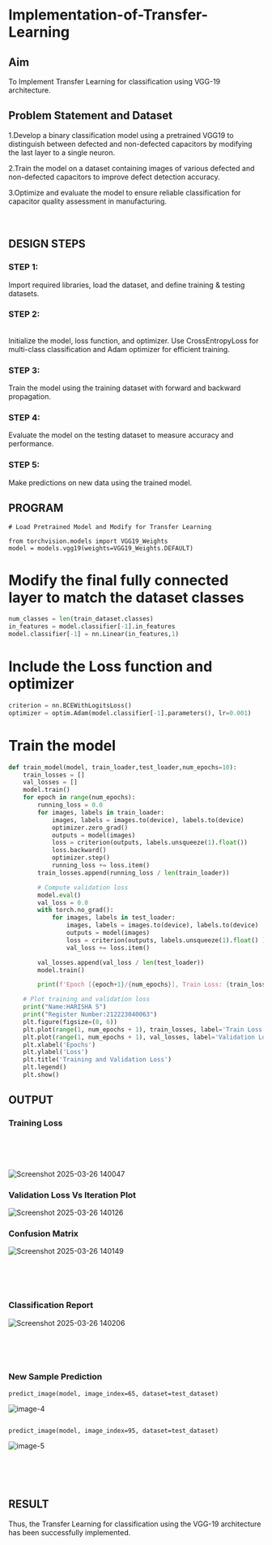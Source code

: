 # Implementation-of-Transfer-Learning
## Aim
To Implement Transfer Learning for classification using VGG-19 architecture.
## Problem Statement and Dataset
1.Develop a binary classification model using a pretrained VGG19 to distinguish between defected and non-defected capacitors by modifying the last layer to a single neuron.

2.Train the model on a dataset containing images of various defected and non-defected capacitors to improve defect detection accuracy.

3.Optimize and evaluate the model to ensure reliable classification for capacitor quality assessment in manufacturing.
</br>
</br>
</br>

## DESIGN STEPS
### STEP 1:
 Import required libraries, load the dataset, and define training & testing datasets.
</br>


### STEP 2:
</br>
Initialize the model, loss function, and optimizer. Use CrossEntropyLoss for multi-class classification and Adam optimizer for efficient training.

### STEP 3:
Train the model using the training dataset with forward and backward propagation.
</br>

### STEP 4:
Evaluate the model on the testing dataset to measure accuracy and performance.
<br/>

### STEP 5:
 Make predictions on new data using the trained model.
 <br/>

## PROGRAM

```
# Load Pretrained Model and Modify for Transfer Learning

from torchvision.models import VGG19_Weights
model = models.vgg19(weights=VGG19_Weights.DEFAULT)

```


# Modify the final fully connected layer to match the dataset classes
```python
num_classes = len(train_dataset.classes)
in_features = model.classifier[-1].in_features
model.classifier[-1] = nn.Linear(in_features,1)
```
# Include the Loss function and optimizer
```python
criterion = nn.BCEWithLogitsLoss()
optimizer = optim.Adam(model.classifier[-1].parameters(), lr=0.001)
```



# Train the model
```python
def train_model(model, train_loader,test_loader,num_epochs=10):
    train_losses = []
    val_losses = []
    model.train()
    for epoch in range(num_epochs):
        running_loss = 0.0
        for images, labels in train_loader:
            images, labels = images.to(device), labels.to(device)
            optimizer.zero_grad()
            outputs = model(images)
            loss = criterion(outputs, labels.unsqueeze(1).float())
            loss.backward()
            optimizer.step()
            running_loss += loss.item()
        train_losses.append(running_loss / len(train_loader))

        # Compute validation loss
        model.eval()
        val_loss = 0.0
        with torch.no_grad():
            for images, labels in test_loader:
                images, labels = images.to(device), labels.to(device)
                outputs = model(images)
                loss = criterion(outputs, labels.unsqueeze(1).float() )
                val_loss += loss.item()

        val_losses.append(val_loss / len(test_loader))
        model.train()

        print(f'Epoch [{epoch+1}/{num_epochs}], Train Loss: {train_losses[-1]:.4f}, Validation Loss: {val_losses[-1]:.4f}')

    # Plot training and validation loss
    print("Name:HARISHA S")
    print("Register Number:212223040063")
    plt.figure(figsize=(8, 6))
    plt.plot(range(1, num_epochs + 1), train_losses, label='Train Loss', marker='o')
    plt.plot(range(1, num_epochs + 1), val_losses, label='Validation Loss', marker='s')
    plt.xlabel('Epochs')
    plt.ylabel('Loss')
    plt.title('Training and Validation Loss')
    plt.legend()
    plt.show()

```




## OUTPUT
### Training Loss
</br>
</br>
</br>

![Screenshot 2025-03-26 140047](https://github.com/user-attachments/assets/bcd822f5-8127-4462-8222-29d25c93c8c6)



###  Validation Loss Vs Iteration Plot

![Screenshot 2025-03-26 140126](https://github.com/user-attachments/assets/d16f65e0-455f-4ca3-9f5e-378788be57a6)



### Confusion Matrix


![Screenshot 2025-03-26 140149](https://github.com/user-attachments/assets/50c9ed3d-b1e6-4043-bdb7-d3f3f6074f52)

</br>
</br>
</br>

### Classification Report

![Screenshot 2025-03-26 140206](https://github.com/user-attachments/assets/3bb94fcd-5144-4c26-bdc0-0f8dcc409259)

</br>
</br>
</br>


### New Sample Prediction
```
predict_image(model, image_index=65, dataset=test_dataset)
```
![image-4](https://github.com/user-attachments/assets/6898ac62-4dc3-4829-97d7-312c7b045c2f)


```

predict_image(model, image_index=95, dataset=test_dataset)
```
![image-5](https://github.com/user-attachments/assets/1ab7aca9-3da3-44b7-a406-0791adb0e6f6)

</br>
</br>
</br>

## RESULT
Thus, the Transfer Learning for classification using the VGG-19 architecture has been successfully implemented.
</br>
</br>
</br>
